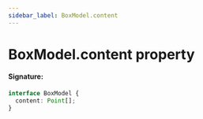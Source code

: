 ```yaml
---
sidebar_label: BoxModel.content
---
```


# BoxModel.content property

#### Signature:

```typescript
interface BoxModel {
  content: Point[];
}
```
